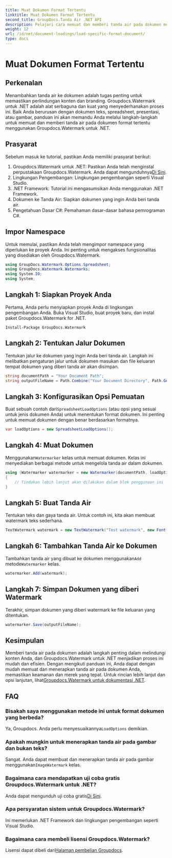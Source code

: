```yaml
---
title: Muat Dokumen Format Tertentu
linktitle: Muat Dokumen Format Tertentu
second_title: GroupDocs.Tanda Air .NET API
description: Pelajari cara memuat dan memberi tanda air pada dokumen menggunakan Groupdocs untuk .NET dengan panduan langkah demi langkah ini. Lindungi dan beri merek pada konten Anda dengan mudah.
weight: 12
url: /id/net/document-loadings/load-specific-format-document/
type: docs
---
```

# Muat Dokumen Format Tertentu

## Perkenalan
Menambahkan tanda air ke dokumen adalah tugas penting untuk memastikan perlindungan konten dan branding. Groupdocs.Watermark untuk .NET adalah alat serbaguna dan kuat yang menyederhanakan proses ini. Baik Anda berurusan dengan dokumen teks, spreadsheet, presentasi, atau gambar, panduan ini akan memandu Anda melalui langkah-langkah untuk memuat dan memberi tanda air pada dokumen format tertentu menggunakan Groupdocs.Watermark untuk .NET.
## Prasyarat
Sebelum masuk ke tutorial, pastikan Anda memiliki prasyarat berikut:
1.  Groupdocs.Watermark untuk .NET: Pastikan Anda telah menginstal perpustakaan Groupdocs.Watermark. Anda dapat mengunduhnya[Di Sini](https://releases.groupdocs.com/Watermark/net/).
2. Lingkungan Pengembangan: Lingkungan pengembangan seperti Visual Studio.
3. .NET Framework: Tutorial ini mengasumsikan Anda menggunakan .NET Framework.
4. Dokumen ke Tanda Air: Siapkan dokumen yang ingin Anda beri tanda air.
5. Pengetahuan Dasar C#: Pemahaman dasar-dasar bahasa pemrograman C#.

## Impor Namespace
Untuk memulai, pastikan Anda telah mengimpor namespace yang diperlukan ke proyek Anda. Ini penting untuk mengakses fungsionalitas yang disediakan oleh Groupdocs.Watermark.
```csharp
using GroupDocs.Watermark.Options.Spreadsheet;
using GroupDocs.Watermark.Watermarks;
using System.IO;
using System;
```

## Langkah 1: Siapkan Proyek Anda
Pertama, Anda perlu menyiapkan proyek Anda di lingkungan pengembangan Anda. Buka Visual Studio, buat proyek baru, dan instal paket Groupdocs.Watermark for .NET.
```shell
Install-Package GroupDocs.Watermark
```
## Langkah 2: Tentukan Jalur Dokumen
Tentukan jalur ke dokumen yang ingin Anda beri tanda air. Langkah ini melibatkan pengaturan jalur untuk dokumen masukan dan file keluaran tempat dokumen yang diberi tanda air akan disimpan.
```csharp
string documentPath = "Your Document Path";
string outputFileName = Path.Combine("Your Document Directory", Path.GetFileName(documentPath));
```
## Langkah 3: Konfigurasikan Opsi Pemuatan
 Buat sebuah contoh dari`SpreadsheetLoadOptions` (atau opsi yang sesuai untuk jenis dokumen Anda) untuk menentukan format dokumen. Ini penting untuk memuat dokumen dengan benar berdasarkan formatnya.
```csharp
var loadOptions = new SpreadsheetLoadOptions();
```
## Langkah 4: Muat Dokumen
 Menggunakan`Watermarker` kelas untuk memuat dokumen. Kelas ini menyediakan berbagai metode untuk mengelola tanda air dalam dokumen.
```csharp
using (Watermarker watermarker = new Watermarker(documentPath, loadOptions))
{
    // Tindakan lebih lanjut akan dilakukan dalam blok penggunaan ini
}
```
## Langkah 5: Buat Tanda Air
Tentukan teks dan gaya tanda air. Untuk contoh ini, kita akan membuat watermark teks sederhana.
```csharp
TextWatermark watermark = new TextWatermark("Test watermark", new Font("Arial", 12));
```
## Langkah 6: Tambahkan Tanda Air ke Dokumen
Tambahkan tanda air yang dibuat ke dokumen menggunakan`Add` metode`Watermarker` kelas.
```csharp
watermarker.Add(watermark);
```
## Langkah 7: Simpan Dokumen yang diberi Watermark
Terakhir, simpan dokumen yang diberi watermark ke file keluaran yang ditentukan.
```csharp
watermarker.Save(outputFileName);
```

## Kesimpulan
Memberi tanda air pada dokumen adalah langkah penting dalam melindungi konten Anda, dan Groupdocs.Watermark untuk .NET menjadikan proses ini mudah dan efisien. Dengan mengikuti panduan ini, Anda dapat dengan mudah memuat dan menerapkan tanda air pada dokumen Anda, memastikan keamanan dan merek yang tepat. Untuk rincian lebih lanjut dan opsi lanjutan, lihat[Groupdocs.Watermark untuk dokumentasi .NET](https://tutorials.groupdocs.com/Watermark/net/).
## FAQ
### Bisakah saya menggunakan metode ini untuk format dokumen yang berbeda?
 Ya, Groupdocs. Anda perlu menyesuaikannya`LoadOptions` demikian.
### Apakah mungkin untuk menerapkan tanda air pada gambar dan bukan teks?
 Sangat. Anda dapat membuat dan menerapkan tanda air pada gambar menggunakan`ImageWatermark` kelas.
### Bagaimana cara mendapatkan uji coba gratis Groupdocs.Watermark untuk .NET?
 Anda dapat mengunduh uji coba gratis[Di Sini](https://releases.groupdocs.com/).
### Apa persyaratan sistem untuk Groupdocs.Watermark?
Ini memerlukan .NET Framework dan lingkungan pengembangan seperti Visual Studio.
### Bagaimana cara membeli lisensi Groupdocs.Watermark?
Lisensi dapat dibeli dari[Halaman pembelian Groupdocs](https://purchase.groupdocs.com/buy).